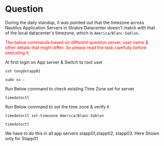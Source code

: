 # Question
During the daily standup, it was pointed out that the timezone across Nautilus Application Servers in Stratos Datacenter doesn't match with that of the local datacenter's timezone, which is `America/Blanc-Sablon`.

<span style="color: red;">The below commands based on different question server, user name & other details that might differ. So please read the task carefully before executing it. </span>

At first login on App server & Switch to  root user 

```
ssh tony@stapp01
```
```
sudo su -
```
Run Below command to check existing Time Zone set for server

```
timedatectl
```

Run Below command to set the time zone & verify it
```
timedatectl set-timezone America/Blanc-Sablon
```
```
timedatectl
```

We have to do this in all app servers stapp01,stapp02, stapp03. Here Shown only for Stapp01